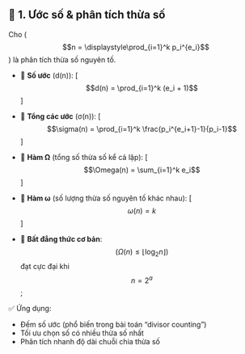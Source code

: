 ## 🧮 1. **Ước số & phân tích thừa số**

Cho ( $$n = \displaystyle\prod_{i=1}^k p_i^{e_i}$$ ) là phân tích thừa số nguyên tố.

* 📌 **Số ước** (d(n)):
  [
  $$d(n) = \prod_{i=1}^k (e_i + 1)$$
  ]

* 📌 **Tổng các ước** (σ(n)):
  [
$$\sigma(n) = \prod_{i=1}^k \frac{p_i^{e_i+1}-1}{p_i-1}$$
  ]

* 📌 **Hàm Ω** (tổng số thừa số kể cả lặp):
  [
$$\Omega(n) = \sum_{i=1}^k e_i$$
  ]

* 📌 **Hàm ω** (số lượng thừa số nguyên tố khác nhau):
  [
$$\omega(n) = k $$
  ]
* 📌 **Bất đẳng thức cơ bản**:
  $$(\displaystyle \Omega(n) \le \lfloor \log_2 n \rfloor)$$
  đạt cực đại khi $$n = 2^a$$;

✅ Ứng dụng:

* Đếm số ước (phổ biến trong bài toán “divisor counting”)
* Tối ưu chọn số có nhiều thừa số nhất
* Phân tích nhanh độ dài chuỗi chia thừa số
